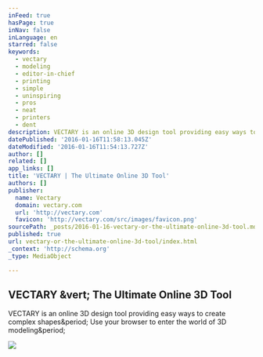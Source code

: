 ```yaml
---
inFeed: true
hasPage: true
inNav: false
inLanguage: en
starred: false
keywords:
  - vectary
  - modeling
  - editor-in-chief
  - printing
  - simple
  - uninspiring
  - pros
  - neat
  - printers
  - dent
description: VECTARY is an online 3D design tool providing easy ways to create complex shapes. Use your browser to enter the world of 3D modeling.
datePublished: '2016-01-16T11:58:13.045Z'
dateModified: '2016-01-16T11:54:13.727Z'
author: []
related: []
app_links: []
title: 'VECTARY | The Ultimate Online 3D Tool'
authors: []
publisher:
  name: Vectary
  domain: vectary.com
  url: 'http://vectary.com'
  favicon: 'http://vectary.com/src/images/favicon.png'
sourcePath: _posts/2016-01-16-vectary-or-the-ultimate-online-3d-tool.md
published: true
url: vectary-or-the-ultimate-online-3d-tool/index.html
_context: 'http://schema.org'
_type: MediaObject

---
```

<article style=""><h1>VECTARY &amp;vert; The Ultimate Online 3D Tool</h1><p>VECTARY is an online 3D design tool providing easy ways to create complex shapes&amp;period; Use your browser to enter the world of 3D modeling&amp;period;</p><img src="http://vectary.com/src/images/og-vectary.png" /></article>
